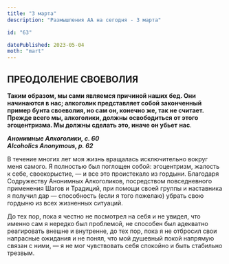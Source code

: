 ```yaml
---
title: "3 марта"
description: "Размышления АА на сегодня - 3 марта"

id: "63"

datePublished: 2023-05-04
moth: "mart"
---
```


## ПРЕОДОЛЕНИЕ СВОЕВОЛИЯ

**Таким образом, мы сами являемся причиной наших бед. Они начинаются в нас;
алкоголик представляет собой законченный пример бунта своеволия, но сам он,
конечно же, так не считает. Прежде всего мы, алкоголики, должны освободиться
от этого эгоцентризма. Мы должны сделать это, иначе он убьет** **нас**.

**_Анонимные Алкоголики, с. 60  
Alcoholics Anonymous, p. 62_**

В течение многих лет моя жизнь вращалась исключительно вокруг меня самого. Я
полностью был поглощен собой: эгоцентризм, жалость к себе, своекорыстие, — и
все это проистекало из гордыни. Благодаря Содружеству Анонимных Алкоголиков,
посредством повседневного применения Шагов и Традиций, при помощи своей группы
и наставника я получил дар — способность (если я того пожелаю) убрать свою
гордыню из всех жизненных ситуаций.

До тех пор, пока я честно не посмотрел на себя и не увидел, что именно сам я
нередко был проблемой, не способен был адекватно реагировать внешне и
внутренне, до тех пор, пока я не отбросил свои напрасные ожидания и не понял,
что мой душевный покой напрямую связан с ними, — я не мог чувствовать себя
спокойно и быть стабильно трезвым.

